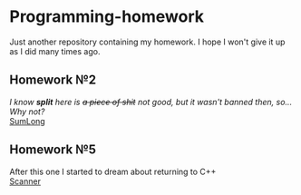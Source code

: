 # Programming-homework

Just another repository containing my homework.
I hope I won't give it up as I did many times ago.

## Homework №2
<i>I know <strong>split</strong> here is <s>a piece of shit</s> not good, but it wasn't banned then, so...<br>
Why not?</i><br>
[SumLong](java/Homework2/SumLong.java)

## Homework №5
After this one I started to dream about returning to C++<br>
[Scanner](java/Homework5/Scanner.java)
